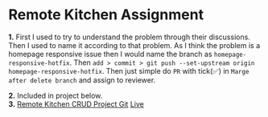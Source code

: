 # Remote Kitchen Assignment

**1.** First I used to try to understand the problem through their discussions. Then I used to name it according to that problem. As I think the problem is a homepage responsive issue then I would name the branch as `homepage-responsive-hotfix`. Then `add > commit > git push --set-upstream origin homepage-responsive-hotfix`. Then  just simple do `PR` with tick(✅) in `Marge after delete branch` and assign to reviewer.

**2.** Included in project below.
<br />
**3.** [Remote Kitchen CRUD Project Git](https://github.com/Mahadi92/remote-kitchen-task)
[Live](https://remote-kitchen-task.vercel.app/)